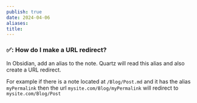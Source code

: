 ```yaml
---
publish: true
date: 2024-04-06
aliases: 
title:
---
```



### ✅: How do I make a URL redirect? 
In Obsidian, add an alias to the note. Quartz will read this alias and also create a URL redirect. 

For example if there is a note located at `/Blog/Post.md` and it has the alias `myPermalink` then the url `mysite.com/Blog/myPermalink` will redirect to `mysite.com/Blog/Post`